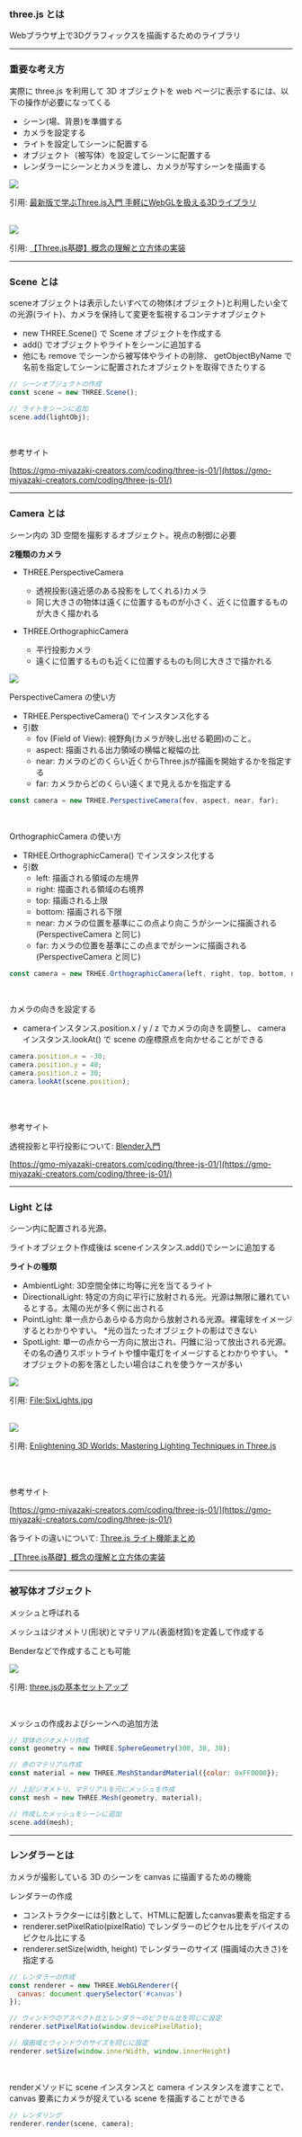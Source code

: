### three.js とは

Webブラウザ上で3Dグラフィックスを描画するためのライブラリ

---

### 重要な考え方

実際に three.js を利用して 3D オブジェクトを web ページに表示するには、以下の操作が必要になってくる
- シーン(場、背景)を準備する
- カメラを設定する
- ライトを設定してシーンに配置する
- オブジェクト（被写体）を設定してシーンに配置する
- レンダラーにシーンとカメラを渡し、カメラが写すシーンを描画する

<img src="./img/concept.png" />

引用: [最新版で学ぶThree.js入門 手軽にWebGLを扱える3Dライブラリ](https://ics.media/entry/14771/)

<br>

<img src="./img/concept_2.jpg" />

引用: [【Three.js基礎】概念の理解と立方体の実装](https://kakechimaru.com/threejs_cube/)

---

### Scene とは

sceneオブジェクトは表示したいすべての物体(オブジェクト)と利用したい全ての光源(ライト)、カメラを保持して変更を監視するコンテナオブジェクト

- new THREE.Scene() で Scene オブジェクトを作成する
- add() でオブジェクトやライトをシーンに追加する
- 他にも remove でシーンから被写体やライトの削除、 getObjectByName で名前を指定してシーンに配置されたオブジェクトを取得できたりする

```js
// シーンオブジェクトの作成
const scene = new THREE.Scene();

// ライトをシーンに追加
scene.add(lightObj);
```

<br>

参考サイト

[https://gmo-miyazaki-creators.com/coding/three-js-01/](https://gmo-miyazaki-creators.com/coding/three-js-01/)

---

### Camera とは

シーン内の 3D 空間を撮影するオブジェクト。視点の制御に必要

**2種類のカメラ**

- THREE.PerspectiveCamera
    - 透視投影(遠近感のある投影をしてくれる)カメラ
    - 同じ大きさの物体は遠くに位置するものが小さく、近くに位置するものが大きく描かれる

- THREE.OrthographicCamera
    - 平行投影カメラ
    - 遠くに位置するものも近くに位置するものも同じ大きさで描かれる

<img src="./img/Camera-Perspective.webp">

<br>

PerspectiveCamera の使い方
- TRHEE.PerspectiveCamera() でインスタンス化する
- 引数
    - fov (Field of View): 視野角(カメラが映し出せる範囲)のこと。
    - aspect: 描画される出力領域の横幅と縦幅の比
    - near: カメラのどのくらい近くからThree.jsが描画を開始するかを指定する
    - far: カメラからどのくらい遠くまで見えるかを指定する

```js
const camera = new TRHEE.PerspectiveCamera(fov, aspect, near, far);
```

<br>

OrthographicCamera の使い方
- TRHEE.OrthographicCamera() でインスタンス化する
- 引数
    - left: 描画される領域の左境界
    - right: 描画される領域の右境界
    - top: 描画される上限
    - bottom: 描画される下限
    - near: カメラの位置を基準にこの点より向こうがシーンに描画される (PerspectiveCamera と同じ)
    - far: カメラの位置を基準にこの点までがシーンに描画される (PerspectiveCamera と同じ)

```js
const camera = new TRHEE.OrthographicCamera(left, right, top, bottom, near, far);
```

<br>

カメラの向きを設定する
- cameraインスタンス.position.x / y / z でカメラの向きを調整し、 cameraインスタンス.lookAt() で scene の座標原点を向かせることができる
```js
camera.position.x = -30;
camera.position.y = 40;
camera.position.z = 30;
camera.lookAt(scene.position);
```

<br>
<br>

参考サイト

透視投影と平行投影について: [Blender入門](https://blender3d.biz/basis_viewmodeandviewpoint.html#投影方法とはN65602)

[https://gmo-miyazaki-creators.com/coding/three-js-01/](https://gmo-miyazaki-creators.com/coding/three-js-01/)

---

### Light とは

シーン内に配置される光源。

ライトオブジェクト作成後は sceneインスタンス.add()でシーンに追加する

**ライトの種類**
- AmbientLight: 3D空間全体に均等に光を当てるライト
- DirectionalLight: 特定の方向に平行に放射される光。光源は無限に離れているとする。太陽の光が多く例に出される
- PointLight: 単一点からあらゆる方向から放射される光源。裸電球をイメージするとわかりやすい。 *光の当たったオブジェクトの影はできない
- SpotLight: 単一の点から一方向に放出され、円錐に沿って放出される光源。その名の通りスポットライトや懐中電灯をイメージするとわかりやすい。 *オブジェクトの影を落としたい場合はこれを使うケースが多い

<img src="./img/Light_1.jpg" />

引用: [File:SixLights.jpg](https://commons.wikimedia.org/wiki/File:SixLights.jpg)

<br>

<img src="./img/Light_2.webp" />

引用: [Enlightening 3D Worlds: Mastering Lighting Techniques in Three.js](https://medium.com/@althafkhanbecse/title-enlightening-3d-worlds-mastering-lighting-techniques-in-three-js-c860caa8cdcf)

<br>
<br>

参考サイト

[https://gmo-miyazaki-creators.com/coding/three-js-01/](https://gmo-miyazaki-creators.com/coding/three-js-01/)

各ライトの違いについて: [Three.js ライト機能まとめ](https://ics.media/tutorial-three/light_variation/)

[【Three.js基礎】概念の理解と立方体の実装](https://kakechimaru.com/threejs_cube/)

---

### 被写体オブジェクト

メッシュと呼ばれる

メッシュはジオメトリ(形状)とマテリアル(表面材質)を定義して作成する

Benderなどで作成することも可能

<img src="./img/Mesh_1.png" />

引用: [three.jsの基本セットアップ](https://www.codegrid.net/articles/2021-threejs-1/)

<br>

メッシュの作成およびシーンへの追加方法

```js
// 球体のジオメトリ作成
const geometry = new THREE.SphereGeometry(300, 30, 30);

// 赤のマテリアル作成
const material = new THREE.MeshStandardMaterial({color: 0xFF0000});

// 上記ジオメトリ、マテリアルを元にメッシュを作成
const mesh = new THREE.Mesh(geometry, material);

// 作成したメッシュをシーンに追加
scene.add(mesh);
```

---

### レンダラーとは

カメラが撮影している 3D のシーンを canvas に描画するための機能

レンダラーの作成
- コンストラクターには引数として、HTMLに配置したcanvas要素を指定する
- renderer.setPixelRatio(pixelRatio) でレンダラーのピクセル比をデバイスのピクセル比にする
- renderer.setSize(width, height) でレンダラーのサイズ (描画域の大きさ)を指定する

```js
// レンダラーの作成
const renderer = new THREE.WebGLRenderer({
  canvas: document.querySelector('#canvas')
});

// ウィンドウのアスペクト比とレンダラーのピクセル比を同じに設定
renderer.setPixelRatio(window.devicePixelRatio);

// 描画域とウィンドウのサイズを同じに設定
renderer.setSize(window.innerWidth, window.innerHeight)
```

<br>

renderメソッドに scene インスタンスと camera インスタンスを渡すことで、canvas 要素にカメラが捉えている scene を描画することができる

```js
// レンダリング
renderer.render(scene, camera);
```